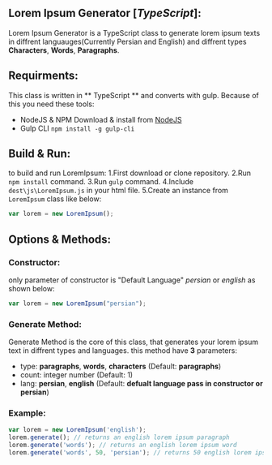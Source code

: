 ## Lorem Ipsum Generator [_TypeScript_]:

Lorem Ipsum Generator is a TypeScript class to generate lorem ipsum texts in diffrent languauges(Currently Persian and English) and diffrent types **Characters**, **Words**, **Paragraphs**.

## Requirments:
This class is written in ** TypeScript ** and converts with gulp. Because of this you need these tools:
* NodeJS & NPM Download & install from [NodeJS](http://nodejs.org)
* Gulp CLI ``` npm install -g gulp-cli ```

## Build & Run:
to build and run LoremIpsum:
1.First download or clone repository.
2.Run ``` npm install ``` command.
3.Run ``` gulp ``` command.
4.Include ``` dest\js\LoremIpsum.js ``` in your html file.
5.Create an instance from ``` LoremIpsum ``` class like below:

``` js
var lorem = new LoremIpsum();
```

## Options & Methods:

### Constructor:
only parameter of constructor is "Default Language" _persian_ or _english_ as shown below:
``` js
var lorem = new LoremIpsum("persian");
```

### Generate Method:
Generate Method is the core of this class, that generates your lorem ipsum text in diffrent types and languages.
this method have **3** parameters:
* type: __paragraphs__, __words__, __characters__ (Default: __paragraphs__)
* count: integer number (Default: 1)
* lang: __persian__, __english__ (Default: __defualt language pass in constructor or persian__)

### Example:
``` js
var lorem = new LoremIpsum('english');
lorem.generate(); // returns an english lorem ipsum paragraph
lorem.generate('words'); // returns an english lorem ipsum word
lorem.generate('words', 50, 'persian'); // returns 50 english lorem ipsum words
```